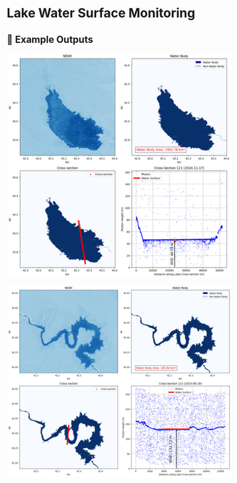 # Lake Water Surface Monitoring


## 📸 Example Outputs

![image alt](https://github.com/SaeidDaliriSusefi/LakeWSE-Estimation/blob/1e3c982462cbd5e357b230cba650fbdbb2177af3/Images/Ex3.png)



![image alt](https://github.com/SaeidDaliriSusefi/LakeWSE-Estimation/blob/b3dd774ae617ce7291e88b16c2a782cf2486e255/Images/Ex_1.png)



